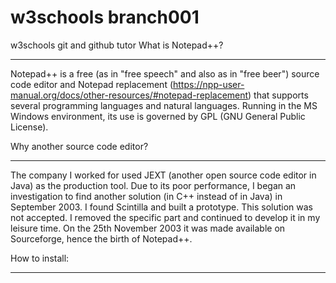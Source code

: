 # w3schools branch001
w3schools git and github tutor
What is Notepad++?
******************

Notepad++ is a free (as in "free speech" and also as in "free beer") source code editor and Notepad replacement (https://npp-user-manual.org/docs/other-resources/#notepad-replacement) that supports several programming languages and natural languages. Running in the MS Windows environment, its use is governed by GPL (GNU General Public License).


Why another source code editor?
*******************************

The company I worked for used JEXT (another open source code editor in Java) as the production tool. Due to its poor performance, I began an investigation to find another solution (in C++ instead of in Java) in September 2003. I found Scintilla and built a prototype. This solution was not accepted. I removed the specific part and continued to develop it in my leisure time. On the 25th November 2003 it was made available on Sourceforge, hence the birth of Notepad++.


How to install:
***************

